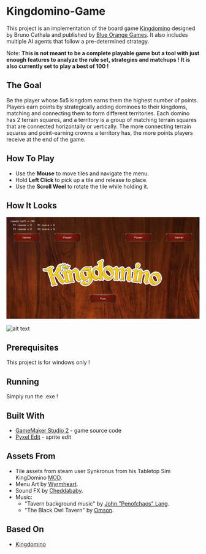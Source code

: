 # Kingdomino-Game

This project is an implementation of the board game [Kingdomino](https://en.wikipedia.org/wiki/Kingdomino) designed by Bruno Cathala and published by [Blue Orange Games](http://www.blueorangegames.com/).
It also includes multiple AI agents that follow a pre-determined strategy.

Note:
**This is not meant to be a complete playable game but a tool with just enough features to analyze the rule set, strategies and matchups !**
**It is also currently set to play a best of 100 !**

## The Goal

Be the player whose 5x5 kingdom earns them the highest number of points. Players earn points by strategically adding dominoes to their kingdoms, matching and connecting them to form different territories. Each domino has 2 terrain squares, and a territory is a group of matching terrain squares that are connected horizontally or vertically. The more connecting terrain squares and point-earning crowns a territory has, the more points players receive at the end of the game. 

## How To Play

* Use the **Mouse** to move tiles and navigate the menu.
* Hold **Left Click** to pick up a tile and release to place.
* Use the **Scroll Weel** to rotate the tile while holding it.

## How It Looks

![alt text](https://github.com/StefLianos/Kingdomino-Game/blob/master/ReadmeMedia/Capture.PNG)

![alt text](https://github.com/StefLianos/Kingdomino-Game/blob/master/ReadmeMedia/ezgif.com-video-to-gif.gif)


## Prerequisites

This project is for windows only !

## Running

Simply run the .exe !

## Built With

* [GameMaker Studio 2](https://www.yoyogames.com/gamemaker) - game source code
* [Pyxel Edit](http://pyxeledit.com/) - sprite edit

## Assets From

* Tile assets from steam user Synkronus from his Tabletop Sim KingDomino [MOD](https://steamcommunity.com/sharedfiles/filedetails/?id=885775850&searchtext=kingdomino).
* Menu Art by [Wyrmheart](https://opengameart.org/content/rpg-game-ui).
* Sound FX by [Cheddababy](https://freesound.org/people/Cheddababy/).
* Music:
  * "Tavern background music" by [John "Penofchaos" Lang](https://soundcloud.com/penofchaos/tavern-background-music).
  * "The Black Owl Tavern" by [Omson](https://www.newgrounds.com/audio/listen/747079).


## Based On
* [Kingdomino](https://en.wikipedia.org/wiki/Kingdomino)

